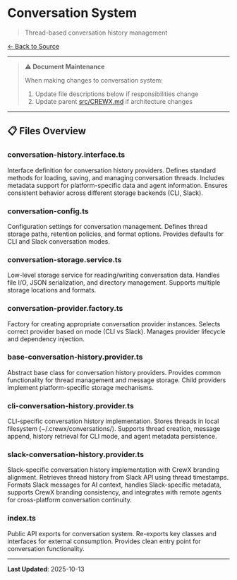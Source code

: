 # Conversation System

> Thread-based conversation history management

[← Back to Source](../CREWX.md)

---

> **⚠️ Document Maintenance**
>
> When making changes to conversation system:
> 1. Update file descriptions below if responsibilities change
> 2. Update parent [src/CREWX.md](../CREWX.md) if architecture changes

---

## 📋 Files Overview

### **conversation-history.interface.ts**
Interface definition for conversation history providers.
Defines standard methods for loading, saving, and managing conversation threads.
Includes metadata support for platform-specific data and agent information.
Ensures consistent behavior across different storage backends (CLI, Slack).

### **conversation-config.ts**
Configuration settings for conversation management.
Defines thread storage paths, retention policies, and format options.
Provides defaults for CLI and Slack conversation modes.

### **conversation-storage.service.ts**
Low-level storage service for reading/writing conversation data.
Handles file I/O, JSON serialization, and directory management.
Supports multiple storage locations and formats.

### **conversation-provider.factory.ts**
Factory for creating appropriate conversation provider instances.
Selects correct provider based on mode (CLI vs Slack).
Manages provider lifecycle and dependency injection.

### **base-conversation-history.provider.ts**
Abstract base class for conversation history providers.
Provides common functionality for thread management and message storage.
Child providers implement platform-specific storage mechanisms.

### **cli-conversation-history.provider.ts**
CLI-specific conversation history implementation.
Stores threads in local filesystem (~/.crewx/conversations/).
Supports thread creation, message append, history retrieval for CLI mode, and agent metadata persistence.

### **slack-conversation-history.provider.ts**
Slack-specific conversation history implementation with CrewX branding alignment.
Retrieves thread history from Slack API using thread timestamps.
Formats Slack messages for AI context, handles Slack-specific metadata, supports CrewX branding consistency, and integrates with remote agents for cross-platform conversation continuity.

### **index.ts**
Public API exports for conversation system.
Re-exports key classes and interfaces for external consumption.
Provides clean entry point for conversation functionality.

---

**Last Updated**: 2025-10-13
